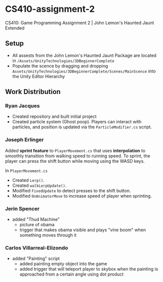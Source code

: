 # CS410-assignment-2

CS410: Game Programming Assignment 2 | John Lemon's Haunted Jaunt Extended

## Setup

- All assests from the John Lemon's Haunted Jaunt Package are located in `/Assets/UnityTechnologies/3DBeginnerComplete`
- Populate the scence by dragging and dropping `Assets/UnityTechnologies/3DBeginnerComplete/Scenes/MainScence` into the Unity Editor Hierarchy

## Work Distribution

### Ryan Jacques

- Created repository and built initial project
- Created particle system (Ghost poop). Players can interact with particles, and position is updated via the `ParticleModifier.cs` script.

### Joseph Erlinger

Added **sprint feature** to `PlayerMovement.cs` that uses **interpolation** to smoothly transition from walking speed to running speed. To sprint, the player can press the shift button while moving using the WASD keys. 

In `PlayerMovement.cs`
- Created `Lerp()`.
- Created `walkLerpUpdate()`.
- Modified `FixedUpdate` to detect presses to the shift button.
- Modified `OnAnimatorMove` to increase speed of player when sprinting.

### Jerin Spencer
- added "Thud Machine"
    - picture of obama
    - trigger that makes obama visible and plays "vine boom" when something moves through it

### Carlos Villarreal-Elizondo
- added "Painting" script
    - added painting empty object into the game
    - added trigger that will teleport player to skybox when the painting is approached from a certain angle using dot product
